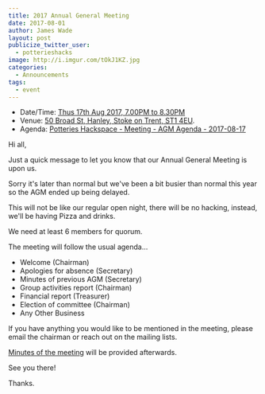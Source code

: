 ```yaml
---
title: 2017 Annual General Meeting
date: 2017-08-01
author: James Wade
layout: post
publicize_twitter_user:
  - potterieshacks
image: http://i.imgur.com/tOkJ1KZ.jpg
categories:
  - Announcements
tags:
  - event
---
```


* Date/Time: [Thus 17th Aug 2017, 7.00PM to 8.30PM](https://calendar.google.com/calendar/event?action=TEMPLATE&tmeid=NWZydTBtc2NldWhjaWcxam12OGhlaTRpbGIgMDBuZnMxY3JsbDVxcmVob2s5OHFtbWl0bGNAZw&tmsrc=00nfs1crll5qrehok98qmmitlc%40group.calendar.google.com)
* Venue: [50 Broad St, Hanley, Stoke on Trent, ST1 4EU](https://goo.gl/maps/p4Xc7bRLPW32).
* Agenda: [Potteries Hackspace - Meeting - AGM Agenda - 2017-08-17](https://docs.google.com/document/d/1cV0Vd3Vpe1TnaYOPtjPwZJKDazoRZLkz7_mEcIE32tI/edit#)

Hi all,

Just a quick message to let you know that our Annual General Meeting is upon us.

Sorry it's later than normal but we've been a bit busier than normal this year so the AGM ended up being delayed.

This will not be like our regular open night, there will be no hacking, instead, we'll be having Pizza and drinks.

<!--more-->

We need at least 6 members for quorum.

The meeting will follow the usual agenda...

* Welcome (Chairman)
* Apologies for absence (Secretary)
* Minutes of previous AGM (Secretary)
* Group activities report (Chairman)
* Financial report (Treasurer)
* Election of committee (Chairman)
* Any Other Business

If you have anything you would like to be mentioned in the meeting, please email the chairman or reach out on the mailing lists.

[Minutes of the meeting](https://docs.google.com/document/d/1ndzBYvnRiqivaXmYK4ZLNuDj74GY3sq7qcqB0_O8j14/edit) will be provided afterwards.

See you there!

Thanks.